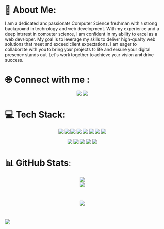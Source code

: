 # 💫 About Me:

<p> 
  I am a dedicated and passionate Computer Science freshman with a strong background in technology and web development. With my experience and a deep interest in computer science, I am confident in my ability to excel as a web developer. My goal is to leverage my skills to deliver high-quality web solutions that meet and exceed client expectations. I am eager to collaborate with you to bring your projects to life and ensure your digital presence stands out. Let's work together to achieve your vision and drive success. 
</p>

# 🌐 Connect with me :

<p align="center">
  <a href="https://www.linkedin.com/in/alecnono/" style="text-decoration:none" target="_blank">
    <img src="https://img.shields.io/badge/linkedin-%230077B5.svg?style=for-the-badge&logo=linkedin&logoColor=white" />
  </a>

  <a href="mailto:alecbnono@gmail.com" style="text-decoration:none">
    <img src="https://img.shields.io/badge/Gmail-D14836?style=for-the-badge&logo=gmail&logoColor=white" />
  </a>
</p>

# 💻 Tech Stack:

<p align="center">
  <img src="https://img.shields.io/badge/c-%2300599C.svg?style=for-the-badge&logo=c&logoColor=white" />
  <img src="https://img.shields.io/badge/python-3670A0?style=for-the-badge&logo=python&logoColor=ffdd54" />
  <img src="https://img.shields.io/badge/html5-%23E34F26.svg?style=for-the-badge&logo=html5&logoColor=white" />
  <img src="https://img.shields.io/badge/css3-%231572B6.svg?style=for-the-badge&logo=css3&logoColor=white" />
  <img src="https://img.shields.io/badge/javascript-%23323330.svg?style=for-the-badge&logo=javascript&logoColor=%23F7DF1E" />
  <img src="https://img.shields.io/badge/node.js-6DA55F?style=for-the-badge&logo=node.js&logoColor=white" />
  <img src="https://img.shields.io/badge/express.js-%23404d59.svg?style=for-the-badge&logo=express&logoColor=%2361DAFB" />
  <img src="https://img.shields.io/badge/react-%2320232a.svg?style=for-the-badge&logo=react&logoColor=%2361DAFB" />
</p>

<p align="center">
  <img src="https://img.shields.io/badge/git-%23F05033.svg?style=for-the-badge&logo=git&logoColor=white" />
  <img src="https://img.shields.io/badge/NPM-%23CB3837.svg?style=for-the-badge&logo=npm&logoColor=white" />
  <img src="https://img.shields.io/badge/vite-%23646CFF.svg?style=for-the-badge&logo=vite&logoColor=white" />
  <img src="https://img.shields.io/badge/VIM-%2311AB00.svg?style=for-the-badge&logo=vim&logoColor=white" />
  <img src="https://img.shields.io/badge/NeoVim-%2357A143.svg?&style=for-the-badge&logo=neovim&logoColor=white" />
</p>



# 📊 GitHub Stats:

<p align="center"; display="flex"; flex-direction="column">
  <img src="https://github-readme-stats.vercel.app/api?username=alecbnono&theme=react&hide_border=false&include_all_commits=true&count_private=true" /></br>
  <img padding-top="5px" src="https://github-readme-streak-stats.herokuapp.com/?user=alecbnono&theme=react&hide_border=false" />  
</p></br>

<p align="center">
  <img src="https://github-readme-stats.vercel.app/api/top-langs/?username=alecbnono&theme=react&hide_border=false&include_all_commits=true&count_private=true&layout=compact" />
</p></br>

[![](https://visitcount.itsvg.in/api?id=alecbnono&icon=3&color=8)](https://visitcount.itsvg.in)

<!-- Proudly created with GPRM ( https://gprm.itsvg.in ) -->
